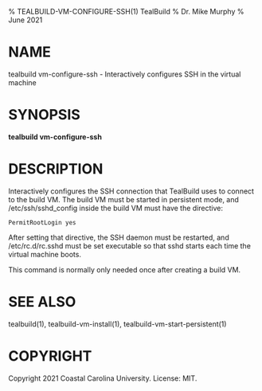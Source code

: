 % TEALBUILD-VM-CONFIGURE-SSH(1) TealBuild
% Dr. Mike Murphy
% June 2021


# NAME

tealbuild vm-configure-ssh - Interactively configures SSH in the virtual machine


# SYNOPSIS

**tealbuild vm-configure-ssh**


# DESCRIPTION

Interactively configures the SSH connection that TealBuild uses to connect
to the build VM. The build VM must be started in persistent mode, and
/etc/ssh/sshd\_config inside the build VM must have the directive:

```
PermitRootLogin yes
```

After setting that directive, the SSH daemon must be restarted, and
/etc/rc.d/rc.sshd must be set executable so that sshd starts each time the
virtual machine boots.

This command is normally only needed once after creating a build VM.


# SEE ALSO

tealbuild(1), tealbuild-vm-install(1), tealbuild-vm-start-persistent(1)


# COPYRIGHT

Copyright 2021 Coastal Carolina University. License: MIT.
